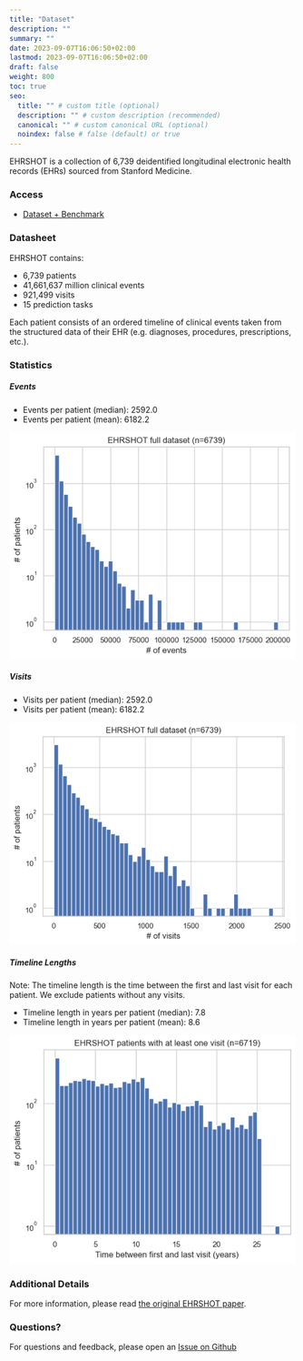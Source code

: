 ```yaml
---
title: "Dataset"
description: ""
summary: ""
date: 2023-09-07T16:06:50+02:00
lastmod: 2023-09-07T16:06:50+02:00
draft: false
weight: 800
toc: true
seo:
  title: "" # custom title (optional)
  description: "" # custom description (recommended)
  canonical: "" # custom canonical URL (optional)
  noindex: false # false (default) or true
---
```


EHRSHOT is a collection of 6,739 deidentified longitudinal electronic health records (EHRs) sourced from Stanford Medicine.

### Access

* [Dataset + Benchmark](https://redivis.com/datasets/53gc-8rhx41kgt)

### Datasheet

EHRSHOT contains:
* 6,739 patients
* 41,661,637 million clinical events
* 921,499 visits
* 15 prediction tasks

Each patient consists of an ordered timeline of clinical events taken from the structured data of their EHR (e.g. diagnoses, procedures, prescriptions, etc.).

### Statistics

##### Events

* Events per patient (median): 2592.0
* Events per patient (mean): 6182.2

<img src="/images/dataset_events.png" class="border-0 mt-2">


##### Visits

* Visits per patient (median): 2592.0
* Visits per patient (mean): 6182.2

<img src="/images/dataset_visits.png" class="border-0 mt-2">


##### Timeline Lengths

Note: The timeline length is the time between the first and last visit for each patient. We exclude patients without any visits.

* Timeline length in years per patient (median): 7.8
* Timeline length in years per patient (mean): 8.6

<img src="/images/dataset_timelines.png" class="border-0 mt-2">

### Additional Details

For more information, please read [the original EHRSHOT paper](https://arxiv.org/abs/2307.02028).

### Questions?

For questions and feedback, please open an [Issue on Github](https://github.com/som-shahlab/ehrshot-benchmark/)